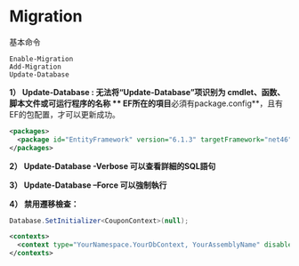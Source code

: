 # Migration

基本命令
```
Enable-Migration
Add-Migration
Update-Database
```
**1）	Update-Database : 无法将“Update-Database”项识别为 cmdlet、函数、脚本文件或可运行程序的名称
**
EF所在的項目**必須有package.config**，且有EF的包配置，才可以更新成功。
```xml
<packages>
  <package id="EntityFramework" version="6.1.3" targetFramework="net46" />
</packages>
```

**2）	Update-Database -Verbose 可以查看詳細的SQL語句**

**3）	Update-Database –Force 可以強制執行**

**4）	禁用遷移檢查：**

```csharp
Database.SetInitializer<CouponContext>(null);
```

```xml
<contexts>
  <context type="YourNamespace.YourDbContext, YourAssemblyName" disableDatabaseInitialization="true"/>
</contexts>
```